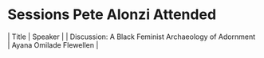 # Sessions Pete Alonzi Attended
| Title | Speaker |
| Discussion: A Black Feminist Archaeology of Adornment | Ayana Omilade Flewellen |
